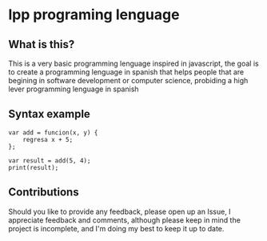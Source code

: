# lpp programing lenguage

## What is this?
This is a very basic programming lenguage inspired in javascript, the goal is to create a programming lenguage in spanish
that helps people that are begining in software development or computer science, probiding a high lever programming lenguage
in spanish

## Syntax example
```
var add = funcion(x, y) {
    regresa x + 5;
};

var result = add(5, 4);
print(result);
```

## Contributions
Should you like to provide any feedback, please open up an Issue, I appreciate feedback and comments, although please keep in 
mind the project is incomplete, and I'm doing my best to keep it up to date.